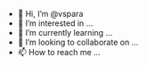 - 👋 Hi, I’m @vspara
- 👀 I’m interested in ...
- 🌱 I’m currently learning ...
- 💞️ I’m looking to collaborate on ...
- 📫 How to reach me ...

<!---
vspara/vspara is a ✨ special ✨ repository because its `README.md` (this file) appears on your GitHub profile.
You can click the Preview link to take a look at your changes.
--->
